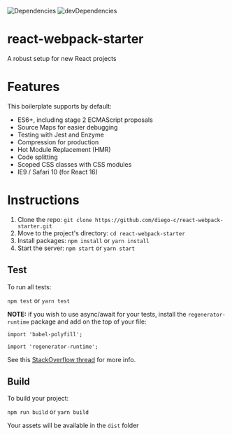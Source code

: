![Dependencies](https://david-dm.org/diego-c/react-webpack-starter.svg "Dependencies")
![devDependencies](https://david-dm.org/diego-c/react-webpack-starter/dev-status.svg "devDependencies")

# react-webpack-starter

A robust setup for new React projects

# Features

This boilerplate supports by default:

- ES6+, including stage 2 ECMAScript proposals
- Source Maps for easier debugging
- Testing with Jest and Enzyme
- Compression for production
- Hot Module Replacement (HMR)
- Code splitting
- Scoped CSS classes with CSS modules
- IE9 / Safari 10 (for React 16)

# Instructions

1. Clone the repo: `git clone https://github.com/diego-c/react-webpack-starter.git`
2. Move to the project's directory: `cd react-webpack-starter`
3. Install packages: `npm install` or `yarn install`
4. Start the server: `npm start` or `yarn start`

## Test

To run all tests:

`npm test` or `yarn test`

**NOTE:** if you wish to use async/await for your tests, install the `regenerator-runtime` package and add on the top of your file:

`import 'babel-polyfill';`

`import 'regenerator-runtime';`

See this <a href="https://stackoverflow.com/questions/33527653/babel-6-regeneratorruntime-is-not-defined" target="_blank" title="regeneratorRuntime is not defined" rel="noopener">StackOverflow thread</a> for more info.

## Build

To build your project:

`npm run build` or `yarn build`

Your assets will be available in the `dist` folder
